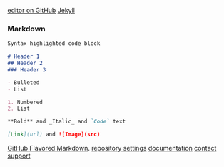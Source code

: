 [editor on GitHub](https://github.com/gretino/gretino.github.io/edit/main/README.md)
[Jekyll](https://jekyllrb.com/)
### Markdown
```markdown
Syntax highlighted code block

# Header 1
## Header 2
### Header 3

- Bulleted
- List

1. Numbered
2. List

**Bold** and _Italic_ and `Code` text

[Link](url) and ![Image](src)
```

[GitHub Flavored Markdown](https://guides.github.com/features/mastering-markdown/).
[repository settings](https://github.com/gretino/gretino.github.io/settings/pages)
[documentation](https://docs.github.com/categories/github-pages-basics/)
[contact support](https://support.github.com/contact)
